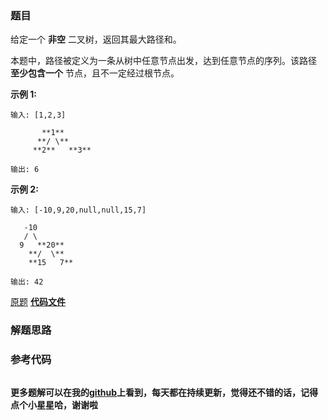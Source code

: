 ### 题目
给定一个 **非空** 二叉树，返回其最大路径和。

本题中，路径被定义为一条从树中任意节点出发，达到任意节点的序列。该路径 **至少包含一个** 节点，且不一定经过根节点。

**示例 1:**

    
    
    输入: [1,2,3]
    
           **1**
          **/ \**
         **2**   **3**
    
    输出: 6
    

**示例  2:**

    
    
    输入: [-10,9,20,null,null,15,7]
    
       -10
       / \
      9   **20**
        **/  \**
        **15   7**
    
    输出: 42

[原题](https://leetcode-cn.com/problems/binary-tree-maximum-path-sum/)    **[代码文件]()**


### 解题思路




### 参考代码

```go


```




**更多题解可以在我的[github](https://github.com/LZH139/leetcode_Go)上看到，每天都在持续更新，觉得还不错的话，记得点个小星星哈，谢谢啦**
